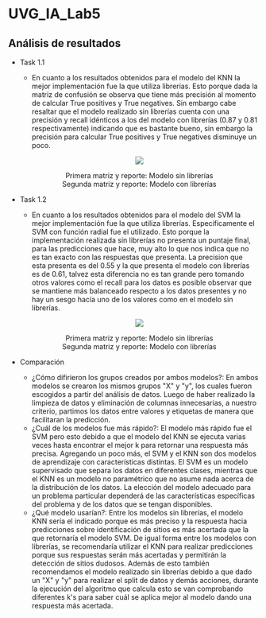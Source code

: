 # UVG_IA_Lab5

## Análisis de resultados
- Task 1.1
  - En cuanto a los resultados obtenidos para el modelo del KNN la mejor implementación fue la que utiliza librerías. Esto porque dada la matriz de confusión se observa que tiene más precisión al momento de calcular True positives y True negatives. Sin embargo cabe resaltar que el modelo realizado sin librerías cuenta con una precisión y recall idénticos a los del modelo con librerías (0.87 y 0.81 respectivamente) indicando que es bastante bueno, sin embargo la precisión para calcular True positives y True negatives disminuye un poco.
 
  <p align="center">
    <img src="https://user-images.githubusercontent.com/60325784/224112555-77fd0dc7-c3aa-43e9-8422-f63fb257105a.png"/>
  </p>

  <p align="center">Primera matriz y reporte: Modelo sin librerías</br>Segunda matriz y reporte: Modelo con librerías</p>
  
- Task 1.2 
  - En cuanto a los resultados obtenidos para el modelo del SVM la mejor implementación fue la que utiliza librerías. Especificamente el SVM con función radial fue el utilizado. Esto porque la implementación realizada sin librerías no presenta un puntaje final, para las predicciones que hace, muy alto lo que nos indica que no es tan exacto con las respuestas que presenta. La precision que esta presenta es del 0.55 y la que presenta el modelo con librerías es de 0.61, talvez esta diferencia no es tan grande pero tomando otros valores como el recall para los datos es posible observar que se mantiene más balanceado respecto a los datos presentes y no hay un sesgo hacía uno de los valores como en el modelo sin librerías.
  
  <p align="center">
    <img src="https://user-images.githubusercontent.com/60325784/224113284-85259aeb-d22d-4bbf-b4c6-1c8822ddfb1a.png"/>
  </p>
  
  <p align="center">Primera matriz y reporte: Modelo sin librerías</br>Segunda matriz y reporte: Modelo con librerías</p>
  
- Comparación
  - ¿Cómo difirieron los grupos creados por ambos modelos?: En ambos modelos se crearon los mismos grupos "X" y "y", los cuales fueron escogidos a partir del análisis de datos. Luego de haber realizado la limpieza de datos y eliminación de columnas innecesarias, a nuestro criterio, partimos los datos entre valores y etiquetas de manera que facilitaran la predicción.
  - ¿Cuál de los modelos fue más rápido?: El modelo más rápido fue el SVM pero esto debido a que el modelo del KNN se ejecuta varias veces hasta encontrar el mejor k para retornar una respuesta más precisa. Agregando un poco más, el SVM y el KNN son dos modelos de aprendizaje con características distintas. El SVM es un modelo supervisado que separa los datos en diferentes clases, mientras que el KNN es un modelo no paramétrico que no asume nada acerca de la distribución de los datos. La elección del modelo adecuado para un problema particular dependerá de las características específicas del problema y de los datos que se tengan disponibles.
  - ¿Qué modelo usarían?: Entre los modelos sin librerías, el modelo KNN sería el indicado porque es más preciso y la respuesta hacia predicciones sobre identificación de sitios es más acertada que la que retornaría el modelo SVM. De igual forma entre los modelos con librerías, se recomendaría utilizar el KNN para realizar predicciones porque sus respuestas serán más acertadas y permitirán la detección de sitios dudosos. Además de esto también recomendamos el modelo realizado sin librerías debido a que dado un "X" y "y" para realizar el split de datos y demás acciones, durante la ejecución del algoritmo que calcula esto se van comprobando diferentes k's para saber cuál se aplica mejor al modelo dando una respuesta más acertada.

